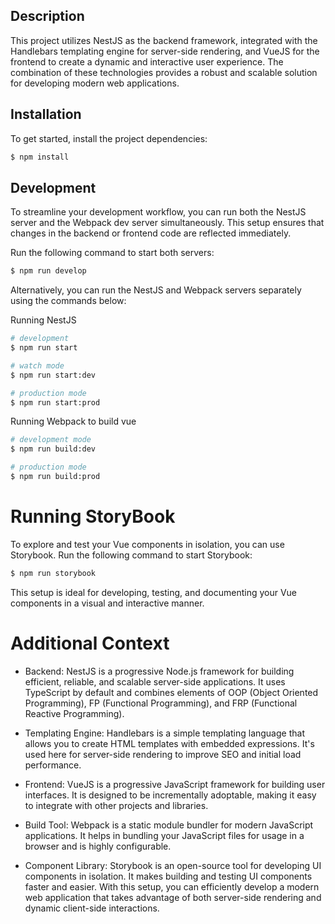 ## Description
This project utilizes NestJS as the backend framework, integrated with the Handlebars templating engine for server-side rendering, and VueJS for the frontend to create a dynamic and interactive user experience. The combination of these technologies provides a robust and scalable solution for developing modern web applications. 

## Installation
To get started, install the project dependencies:
```bash
$ npm install
```

## Development
To streamline your development workflow, you can run both the NestJS server and the Webpack dev server simultaneously. This setup ensures that changes in the backend or frontend code are reflected immediately.

Run the following command to start both servers:
```bash
$ npm run develop
```
Alternatively, you can run the NestJS and Webpack servers separately using the commands below:

Running NestJS
```bash
# development
$ npm run start

# watch mode
$ npm run start:dev

# production mode
$ npm run start:prod
```

Running Webpack to build vue

```bash
# development mode
$ npm run build:dev

# production mode
$ npm run build:prod
```

# Running StoryBook
To explore and test your Vue components in isolation, you can use Storybook. Run the following command to start Storybook:
````bash
$ npm run storybook
````
This setup is ideal for developing, testing, and documenting your Vue components in a visual and interactive manner.

# Additional Context
* Backend: NestJS is a progressive Node.js framework for building efficient, reliable, and scalable server-side applications. It uses TypeScript by default and combines elements of OOP (Object Oriented Programming), FP (Functional Programming), and FRP (Functional Reactive Programming).

* Templating Engine: Handlebars is a simple templating language that allows you to create HTML templates with embedded expressions. It's used here for server-side rendering to improve SEO and initial load performance.

* Frontend: VueJS is a progressive JavaScript framework for building user interfaces. It is designed to be incrementally adoptable, making it easy to integrate with other projects and libraries.

* Build Tool: Webpack is a static module bundler for modern JavaScript applications. It helps in bundling your JavaScript files for usage in a browser and is highly configurable.

* Component Library: Storybook is an open-source tool for developing UI components in isolation. It makes building and testing UI components faster and easier.
With this setup, you can efficiently develop a modern web application that takes advantage of both server-side rendering and dynamic client-side interactions.